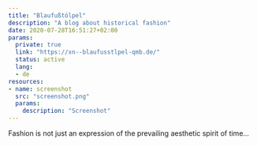 ```yaml
---
title: "Blaufußtölpel"
description: "A blog about historical fashion"
date: 2020-07-28T16:51:27+02:00
params:
  private: true
  link: "https://xn--blaufusstlpel-qmb.de/"
  status: active
  lang:
  - de
resources:
- name: screenshot
  src: "screenshot.png"
  params:
    description: "Screenshot"
---
```

Fashion is not just an expression of the prevailing aesthetic spirit of time...
